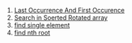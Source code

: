 1. [Last Occurrence And First Occurence](https://github.com/Maniabhishek/Data-Structure-And-Algorithm/blob/main/9.BinarySearch/e.firstAndLastOccurrences.md)
2. [Search in Soerted Rotated array](https://github.com/Maniabhishek/Data-Structure-And-Algorithm/blob/main/9.BinarySearch/g.searchInSortedRotatedArray2.md)
3. [find single element](https://github.com/Maniabhishek/Data-Structure-And-Algorithm/blob/main/9.BinarySearch/j.findSingleElement.md)
4. [find nth root](https://github.com/Maniabhishek/Data-Structure-And-Algorithm/blob/main/9.BinarySearch/m.findNthRootOfAnInteger.md)
